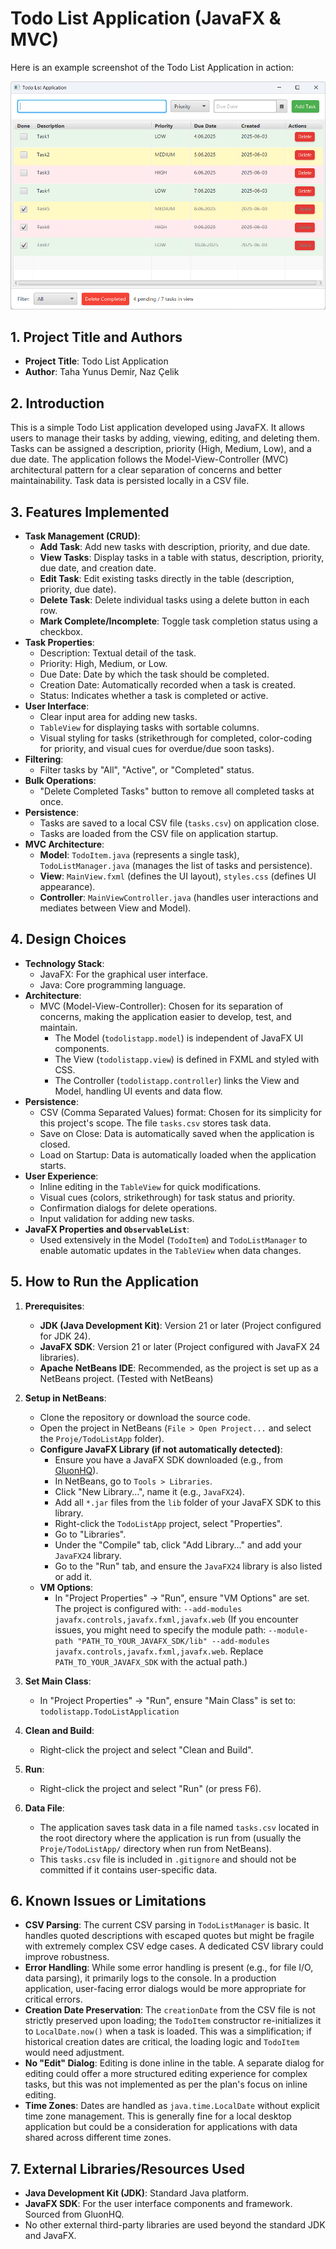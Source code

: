 # Todo List Application (JavaFX & MVC)

Here is an example screenshot of the Todo List Application in action:

![Todo List Screenshot](images/screenshot.png)

## 1. Project Title and Authors

*   **Project Title**: Todo List Application
*   **Author**: Taha Yunus Demir, Naz Çelik

## 2. Introduction

This is a simple Todo List application developed using JavaFX. It allows users to manage their tasks by adding, viewing, editing, and deleting them. Tasks can be assigned a description, priority (High, Medium, Low), and a due date. The application follows the Model-View-Controller (MVC) architectural pattern for a clear separation of concerns and better maintainability. Task data is persisted locally in a CSV file.

## 3. Features Implemented

*   **Task Management (CRUD)**:
    *   **Add Task**: Add new tasks with description, priority, and due date.
    *   **View Tasks**: Display tasks in a table with status, description, priority, due date, and creation date.
    *   **Edit Task**: Edit existing tasks directly in the table (description, priority, due date).
    *   **Delete Task**: Delete individual tasks using a delete button in each row.
    *   **Mark Complete/Incomplete**: Toggle task completion status using a checkbox.
*   **Task Properties**:
    *   Description: Textual detail of the task.
    *   Priority: High, Medium, or Low.
    *   Due Date: Date by which the task should be completed.
    *   Creation Date: Automatically recorded when a task is created.
    *   Status: Indicates whether a task is completed or active.
*   **User Interface**:
    *   Clear input area for adding new tasks.
    *   `TableView` for displaying tasks with sortable columns.
    *   Visual styling for tasks (strikethrough for completed, color-coding for priority, and visual cues for overdue/due soon tasks).
*   **Filtering**:
    *   Filter tasks by "All", "Active", or "Completed" status.
*   **Bulk Operations**:
    *   "Delete Completed Tasks" button to remove all completed tasks at once.
*   **Persistence**:
    *   Tasks are saved to a local CSV file (`tasks.csv`) on application close.
    *   Tasks are loaded from the CSV file on application startup.
*   **MVC Architecture**:
    *   **Model**: `TodoItem.java` (represents a single task), `TodoListManager.java` (manages the list of tasks and persistence).
    *   **View**: `MainView.fxml` (defines the UI layout), `styles.css` (defines UI appearance).
    *   **Controller**: `MainViewController.java` (handles user interactions and mediates between View and Model).

## 4. Design Choices

*   **Technology Stack**:
    *   JavaFX: For the graphical user interface.
    *   Java: Core programming language.
*   **Architecture**:
    *   MVC (Model-View-Controller): Chosen for its separation of concerns, making the application easier to develop, test, and maintain.
        *   The Model (`todolistapp.model`) is independent of JavaFX UI components.
        *   The View (`todolistapp.view`) is defined in FXML and styled with CSS.
        *   The Controller (`todolistapp.controller`) links the View and Model, handling UI events and data flow.
*   **Persistence**:
    *   CSV (Comma Separated Values) format: Chosen for its simplicity for this project's scope. The file `tasks.csv` stores task data.
    *   Save on Close: Data is automatically saved when the application is closed.
    *   Load on Startup: Data is automatically loaded when the application starts.
*   **User Experience**:
    *   Inline editing in the `TableView` for quick modifications.
    *   Visual cues (colors, strikethrough) for task status and priority.
    *   Confirmation dialogs for delete operations.
    *   Input validation for adding new tasks.
*   **JavaFX Properties and `ObservableList`**:
    *   Used extensively in the Model (`TodoItem`) and `TodoListManager` to enable automatic updates in the `TableView` when data changes.

## 5. How to Run the Application

1.  **Prerequisites**:
    *   **JDK (Java Development Kit)**: Version 21 or later (Project configured for JDK 24).
    *   **JavaFX SDK**: Version 21 or later (Project configured with JavaFX 24 libraries).
    *   **Apache NetBeans IDE**: Recommended, as the project is set up as a NetBeans project. (Tested with NetBeans)

2.  **Setup in NetBeans**:
    *   Clone the repository or download the source code.
    *   Open the project in NetBeans (`File > Open Project...` and select the `Proje/TodoListApp` folder).
    *   **Configure JavaFX Library (if not automatically detected)**:
        *   Ensure you have a JavaFX SDK downloaded (e.g., from [GluonHQ](https://gluonhq.com/products/javafx/)).
        *   In NetBeans, go to `Tools > Libraries`.
        *   Click "New Library...", name it (e.g., `JavaFX24`).
        *   Add all `*.jar` files from the `lib` folder of your JavaFX SDK to this library.
        *   Right-click the `TodoListApp` project, select "Properties".
        *   Go to "Libraries".
        *   Under the "Compile" tab, click "Add Library..." and add your `JavaFX24` library.
        *   Go to the "Run" tab, and ensure the `JavaFX24` library is also listed or add it.
    *   **VM Options**:
        *   In "Project Properties" -> "Run", ensure "VM Options" are set. The project is configured with:
            `--add-modules javafx.controls,javafx.fxml,javafx.web`
            (If you encounter issues, you might need to specify the module path: `--module-path "PATH_TO_YOUR_JAVAFX_SDK/lib" --add-modules javafx.controls,javafx.fxml,javafx.web`. Replace `PATH_TO_YOUR_JAVAFX_SDK` with the actual path.)

3.  **Set Main Class**:
    *   In "Project Properties" -> "Run", ensure "Main Class" is set to:
        `todolistapp.TodoListApplication`

4.  **Clean and Build**:
    *   Right-click the project and select "Clean and Build".

5.  **Run**:
    *   Right-click the project and select "Run" (or press F6).

6.  **Data File**:
    *   The application saves task data in a file named `tasks.csv` located in the root directory where the application is run from (usually the `Proje/TodoListApp/` directory when run from NetBeans).
    *   This `tasks.csv` file is included in `.gitignore` and should not be committed if it contains user-specific data.

## 6. Known Issues or Limitations

*   **CSV Parsing**: The current CSV parsing in `TodoListManager` is basic. It handles quoted descriptions with escaped quotes but might be fragile with extremely complex CSV edge cases. A dedicated CSV library could improve robustness.
*   **Error Handling**: While some error handling is present (e.g., for file I/O, data parsing), it primarily logs to the console. In a production application, user-facing error dialogs would be more appropriate for critical errors.
*   **Creation Date Preservation**: The `creationDate` from the CSV file is not strictly preserved upon loading; the `TodoItem` constructor re-initializes it to `LocalDate.now()` when a task is loaded. This was a simplification; if historical creation dates are critical, the loading logic and `TodoItem` would need adjustment.
*   **No "Edit" Dialog**: Editing is done inline in the table. A separate dialog for editing could offer a more structured editing experience for complex tasks, but this was not implemented as per the plan's focus on inline editing.
*   **Time Zones**: Dates are handled as `java.time.LocalDate` without explicit time zone management. This is generally fine for a local desktop application but could be a consideration for applications with data shared across different time zones.

## 7. External Libraries/Resources Used

*   **Java Development Kit (JDK)**: Standard Java platform.
*   **JavaFX SDK**: For the user interface components and framework. Sourced from GluonHQ.
*   No other external third-party libraries are used beyond the standard JDK and JavaFX.
